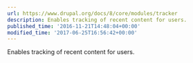 ```yaml
---
url: https://www.drupal.org/docs/8/core/modules/tracker
description: Enables tracking of recent content for users.
published_time: '2016-11-21T14:48:04+00:00'
modified_time: '2017-06-25T16:56:42+00:00'
---
```

Enables tracking of recent content for users.